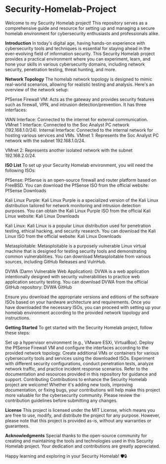 # Security-Homelab-Project

Welcome to my Security Homelab project! This repository serves as a comprehensive guide and resource for setting up and managing a secure homelab environment for cybersecurity enthusiasts and professionals alike.

**Introduction**
In today's digital age, having hands-on experience with cybersecurity tools and techniques is essential for staying ahead in the ever-evolving field of information security. This Security Homelab project provides a practical environment where you can experiment, learn, and hone your skills in various cybersecurity domains, including network security, penetration testing, threat hunting, and more.

**Network Topology**
The homelab network topology is designed to mimic real-world scenarios, allowing for realistic testing and analysis. Here's an overview of the network setup:

PfSense Firewall VM: Acts as the gateway and provides security features such as firewall, VPN, and intrusion detection/prevention. It has three interfaces:

WAN Interface: Connected to the internet for external communication.
VMnet 1 Interface: Connected to the Soc Analyst PC network (192.168.1.0/24).
Internal Interface: Connected to the internal network for hosting various services and VMs.
VMnet 1: Represents the Soc Analyst PC network with the subnet 192.168.1.0/24.

VMnet 2: Represents another isolated network with the subnet 192.168.2.0/24.

**ISO List**
To set up your Security Homelab environment, you will need the following ISOs:

PfSense: PfSense is an open-source firewall and router platform based on FreeBSD. You can download the PfSense ISO from the official website: PfSense Downloads

Kali Linux Purple: Kali Linux Purple is a specialized version of the Kali Linux distribution tailored for network monitoring and intrusion detection purposes. You can obtain the Kali Linux Purple ISO from the official Kali Linux website: Kali Linux Downloads

Kali Linux: Kali Linux is a popular Linux distribution used for penetration testing, ethical hacking, and security research. You can download the Kali Linux ISO from the official website: Kali Linux Downloads

Metasploitable: Metasploitable is a purposely vulnerable Linux virtual machine that is designed for testing security tools and demonstrating common vulnerabilities. You can download Metasploitable from various sources, including GitHub Releases and VulnHub.

DVWA (Damn Vulnerable Web Application): DVWA is a web application intentionally designed with security vulnerabilities to practice web application security testing. You can download DVWA from the official GitHub repository: DVWA GitHub

Ensure you download the appropriate versions and editions of the software ISOs based on your hardware architecture and requirements. Once you have downloaded the necessary ISOs, you can proceed with setting up your homelab environment according to the provided network topology and instructions.

**Getting Started**
To get started with the Security Homelab project, follow these steps:

Set up a hypervisor environment (e.g., VMware ESXi, VirtualBox).
Deploy the PfSense Firewall VM and configure the interfaces according to the provided network topology.
Create additional VMs or containers for various cybersecurity tools and services using the downloaded ISOs.
Experiment with different security configurations, conduct penetration tests, analyze network traffic, and practice incident response scenarios.
Refer to the documentation and resources provided in this repository for guidance and support.
Contributing
Contributions to enhance the Security Homelab project are welcome! Whether it's adding new tools, improving documentation, or fixing bugs, your contributions will help make this project more valuable for the cybersecurity community. Please review the contribution guidelines before submitting any changes.

**License**
This project is licensed under the MIT License, which means you are free to use, modify, and distribute the project for any purpose. However, please note that this project is provided as-is, without any warranties or guarantees.

**Acknowledgments**
Special thanks to the open-source community for creating and maintaining the tools and technologies used in this Security Homelab project. Your dedication and contributions are greatly appreciated.

Happy learning and exploring in your Security Homelab! 🛡️🔒
